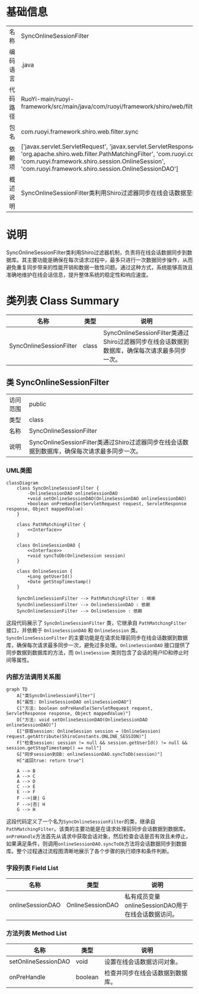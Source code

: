 # 基础信息

|      |      |
|------|------|
| 名称 | SyncOnlineSessionFilter |
| 编码语言 | .java |
| 代码路径 | RuoYi-main/ruoyi-framework/src/main/java/com/ruoyi/framework/shiro/web/filter/sync/SyncOnlineSessionFilter.java |
| 包名 | com.ruoyi.framework.shiro.web.filter.sync |
| 依赖项 | ['javax.servlet.ServletRequest', 'javax.servlet.ServletResponse', 'org.apache.shiro.web.filter.PathMatchingFilter', 'com.ruoyi.common.constant.ShiroConstants', 'com.ruoyi.framework.shiro.session.OnlineSession', 'com.ruoyi.framework.shiro.session.OnlineSessionDAO'] |
| 概述说明 | SyncOnlineSessionFilter类利用Shiro过滤器同步在线会话数据至数据库，限制每次请求最多同步一次。 |

# 说明

SyncOnlineSessionFilter类利用Shiro过滤器机制，负责将在线会话数据同步到数据库。其主要功能是确保在每次请求过程中，最多只进行一次数据同步操作，从而避免重复同步带来的性能开销和数据一致性问题。通过这种方式，系统能够高效且准确地维护在线会话信息，提升整体系统的稳定性和响应速度。

# 类列表 Class Summary

| 名称   | 类型  | 说明 |
|-------|------|-------------|
| SyncOnlineSessionFilter | class | SyncOnlineSessionFilter类通过Shiro过滤器同步在线会话数据到数据库，确保每次请求最多同步一次。 |



## 类 SyncOnlineSessionFilter

|      |      |
|------|------|
| 访问范围 | public |
| 类型 | class |
| 名称 | SyncOnlineSessionFilter |
| 说明 | SyncOnlineSessionFilter类通过Shiro过滤器同步在线会话数据到数据库，确保每次请求最多同步一次。 |


### UML类图

```mermaid
classDiagram
    class SyncOnlineSessionFilter {
        -OnlineSessionDAO onlineSessionDAO
        +void setOnlineSessionDAO(OnlineSessionDAO onlineSessionDAO)
        +boolean onPreHandle(ServletRequest request, ServletResponse response, Object mappedValue)
    }

    class PathMatchingFilter {
        <<Interface>>
    }

    class OnlineSessionDAO {
        <<Interface>>
        +void syncToDb(OnlineSession session)
    }

    class OnlineSession {
        +Long getUserId()
        +Date getStopTimestamp()
    }

    SyncOnlineSessionFilter --> PathMatchingFilter : 继承
    SyncOnlineSessionFilter --> OnlineSessionDAO : 依赖
    SyncOnlineSessionFilter --> OnlineSession : 依赖
```

这段代码展示了 `SyncOnlineSessionFilter` 类，它继承自 `PathMatchingFilter` 接口，并依赖于 `OnlineSessionDAO` 和 `OnlineSession` 类。`SyncOnlineSessionFilter` 的主要功能是在请求处理前同步在线会话数据到数据库，确保每次请求最多同步一次，避免过多处理。`OnlineSessionDAO` 接口提供了同步数据到数据库的方法，而 `OnlineSession` 类则包含了会话的用户ID和停止时间等属性。


### 内部方法调用关系图

```mermaid
graph TD
    A["类SyncOnlineSessionFilter"]
    B["属性: OnlineSessionDAO onlineSessionDAO"]
    C["方法: boolean onPreHandle(ServletRequest request, ServletResponse response, Object mappedValue)"]
    D["方法: void setOnlineSessionDAO(OnlineSessionDAO onlineSessionDAO)"]
    E["获取session: OnlineSession session = (OnlineSession) request.getAttribute(ShiroConstants.ONLINE_SESSION)"]
    F["检查session: session != null && session.getUserId() != null && session.getStopTimestamp() == null"]
    G["同步session到DB: onlineSessionDAO.syncToDb(session)"]
    H["返回true: return true"]

    A --> B
    A --> C
    A --> D
    C --> E
    E --> F
    F -->|是| G
    F -->|否| H
    G --> H
```

这段代码定义了一个名为`SyncOnlineSessionFilter`的类，继承自`PathMatchingFilter`。该类的主要功能是在请求处理前同步会话数据到数据库。`onPreHandle`方法首先从请求中获取会话对象，然后检查会话是否有效且未停止，如果满足条件，则调用`onlineSessionDAO.syncToDb`方法将会话数据同步到数据库。整个过程通过流程图清晰地展示了各个步骤的执行顺序和条件判断。

### 字段列表 Field List

| 名称  | 类型  | 说明 |
|-------|-------|------|
| onlineSessionDAO | OnlineSessionDAO | 私有成员变量onlineSessionDAO用于在线会话数据访问。 |

### 方法列表 Method List

| 名称  | 类型  | 说明 |
|-------|-------|------|
| setOnlineSessionDAO | void | 设置在线会话数据访问对象。 |
| onPreHandle | boolean | 检查并同步在线会话数据到数据库。 |




